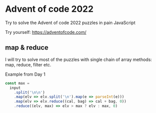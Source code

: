 # Advent of code 2022

Try to solve the Advent of code 2022 puzzles in pain JavaScript

Try yourself: https://adventofcode.com/

## map & reduce

I will try to solve most of the puzzles with single chain of array methods: map, reduce, filter etc.

Example from Day 1

```js
const max = 
  input
    .split('\n\n')
    .map(elv => elv.split('\n').map(e => parseInt(e)))
    .map(elv => elv.reduce((cal, bag) => cal + bag, 0))
    .reduce((elv, max) => elv > max ? elv : max, 0)
```